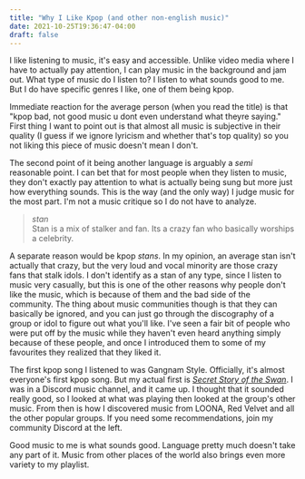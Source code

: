 ```yaml
---
title: "Why I Like Kpop (and other non-english music)"
date: 2021-10-25T19:36:47-04:00
draft: false
---
```


I like listening to music, it's easy and accessible. Unlike video media where I
have to actually pay attention, I can play music in the background and jam out.
What type of music do I listen to? I listen to what sounds good to me. But I do
have specific genres I like, one of them being kpop.

Immediate reaction for the average person (when you read the title) is that
"kpop bad, not good music u dont even understand what theyre saying."
First thing I want to point out is that almost all music is subjective in their
quality (I guess if we ignore lyricism and whether that's top quality) so you not
liking this piece of music doesn't mean I don't.

The second point of it being another language is arguably a *semi* reasonable point.
I can bet that for most people when they listen to music, they don't exactly pay
attention to what is actually being sung but more just how everything sounds. This
is the way (and the only way) I judge music for the most part. I'm not a music critique
so I do not have to analyze.

> *stan*  
Stan is a mix of stalker and fan. Its a crazy fan who basically worships a celebrity.

A separate reason would be kpop *stans*. In my opinion, an average stan isn't
actually that crazy, but the very loud and vocal minority are those crazy fans that
stalk idols. I don't identify as a stan of any type, since I listen to music very casually,
but this is one of the other reasons why people don't like the music, which is because
of them and the bad side of the community. The thing about music communities though
is that they can basically be ignored, and you can just go through the discography
of a group or idol to figure out what you'll like. I've seen a fair bit of people
who were put off by the music while they haven't even heard anything simply because
of these people, and once I introduced them to some of my favourites they realized
that they liked it.

The first kpop song I listened to was Gangnam Style. Officially, it's almost everyone's
first kpop song. But my actual first is [*Secret Story of the Swan*](https://www.youtube.com/watch?v=nnVjsos40qk).
I was in a Discord music channel, and it came up. I thought that it sounded really good,
so I looked at what was playing then looked at the group's other music. From then is how
I discovered music from LOONA, Red Velvet and all the other popular groups. If you
need some recommendations, join my community Discord at the left.

Good music to me is what sounds good. Language pretty much doesn't take any part of it.
Music from other places of the world also brings even more variety to my playlist.
